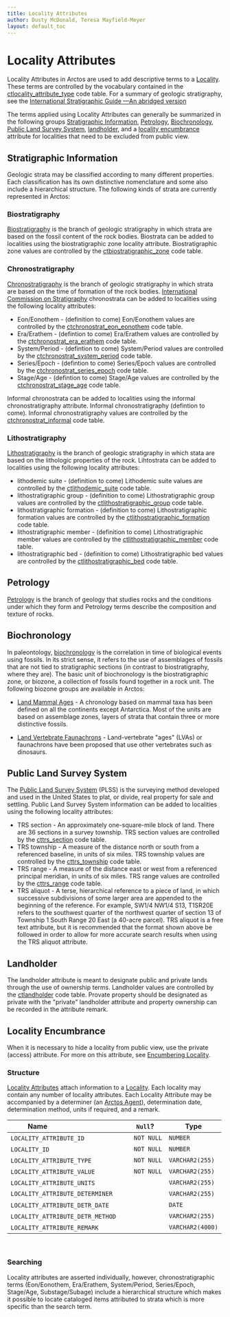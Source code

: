 ```yaml
---
title: Locality Attributes
author: Dusty McDonald, Teresa Mayfield-Meyer
layout: default_toc
---
```


# Locality Attributes

Locality Attributes in Arctos are used to add descriptive terms to a [Locality](http://handbook.arctosdb.org/documentation/locality.html). These terms are controlled by the vocabulary contained in the [ctlocality_attribute_type](https://arctos.database.museum/info/ctDocumentation.cfm?table=ctlocality_attribute_type) code table. For a summary of geologic stratigraphy, see the <a href="https://www.idigbio.org/wiki/images/7/7f/255-271_Murphy_.pdf">International Stratigraphic Guide —An abridged version</a>

The terms applied using Locality Attributes can generally be summarized in the following groups [Stratigraphic Information](#stratigraphi-information), [Petrology](#petrology), [Biochronology](#biochronology), [Public Land Survey System](#public-land-survey-system), [landholder](#site-land-status), and a [locality encumbrance](#locality-encumbrance) attribute for localities that need to be excluded from public view. 

## Stratigraphic Information

Geologic strata may be classified according to many different properties. Each classification has its own distinctive nomenclature and some also include a hierarchical structure. The following kinds of strata are currently represented in Arctos: 

### Biostratigraphy 
<a href="https://en.wikipedia.org/wiki/Biostratigraphy">Biostratigraphy</a> is the branch of geologic stratigraphy in which strata are based on the fossil content of the rock bodies.  Biostrata can be added to localities using the biostratigraphic zone locality attribute. Biostratigraphic zone values are controlled by the [ctbiostratigraphic_zone](https://arctos.database.museum/info/ctDocumentation.cfm?table=ctbiostratigraphic_zone) code table.

### Chronostratigraphy 
<a href="https://en.wikipedia.org/wiki/Chronostratigraphy">Chronostratigraphy</a> is the branch of geologic stratigraphy in which strata are based on the time of formation of the rock bodies. [International Commission on Stratigraphy](https://stratigraphy.org/timescale/) chronostrata can be added to localities using the following locality attributes: 

 - Eon/Eonothem - (definition to come) Eon/Eonothem values are controlled by the [ctchronostrat_eon_eonothem](https://arctos.database.museum/info/ctDocumentation.cfm?table=ctchronostrat_eon_eonothem) code table.
 - Era/Erathem - (defintion to come) Era/Erathem values are controlled by the [ctchronostrat_era_erathem](https://arctos.database.museum/info/ctDocumentation.cfm?table=ctchronostrat_era_erathem) code table.
 - System/Period - (defintion to come) System/Period values are controlled by the [ctchronostrat_system_period](https://arctos.database.museum/info/ctDocumentation.cfm?table=ctchronostrat_system_period) code table.
 - Series/Epoch - (defintion to come) Series/Epoch values are controlled by the [ctchronostrat_series_epoch](https://arctos.database.museum/info/ctDocumentation.cfm?table=ctchronostrat_series_epoch) code table.
 - Stage/Age - (defintion to come) Stage/Age values are controlled by the [ctchronostrat_stage_age](https://arctos.database.museum/info/ctDocumentation.cfm?table=ctchronostrat_stage_age) code table. 

Informal chronostrata can be added to localities using the informal chronostratigraphy attribute. Informal chronostratigraphy (defintion to come). Informal chronostratigraphy values are controlled by the [ctchronostrat_informal](https://arctos.database.museum/info/ctDocumentation.cfm?table=ctchronostrat_informal) code table. 

### Lithostratigraphy 
<a href="https://en.wikipedia.org/wiki/Lithostratigraphy">Lithostratigraphy</a> is the branch of geologic stratigraphy in which stata are based on the lithologic properties of the rock. Lihtostrata can be added to localities using the following locality attributes: 

 - lithodemic suite - (definition to come) Lithodemic suite values are controlled by the [ctlithodemic_suite](https://arctos.database.museum/info/ctDocumentation.cfm?table=ctlithodemic_suite) code table.
 - lithostratigraphic group - (definition to come) Lithostratigraphic group values are controlled by the [ctlithostratigraphic_group](https://arctos.database.museum/info/ctDocumentation.cfm?table=ctlithostratigraphic_group) code table.
 - lithostratigraphic formation - (definition to come) Lithostratigraphic formation values are controlled by the [ctlithostratigraphic_formation](https://arctos.database.museum/info/ctDocumentation.cfm?table=ctlithostratigraphic_formation) code table.
 - lithostratigraphic member - (definition to come) Lithostratigraphic member values are controlled by the [ctlithostratigraphic_member](https://arctos.database.museum/info/ctDocumentation.cfm?table=ctlithostratigraphic_member) code table.
 - lithostratigraphic bed - (definition to come) Lithostratigraphic bed values are controlled by the [ctlithostratigraphic_bed](https://arctos.database.museum/info/ctDocumentation.cfm?table=ctlithostratigraphic_bed) code table.  

## Petrology

<a href="https://en.wikipedia.org/wiki/Petrology">Petrology</a> is the branch of geology that studies rocks and the conditions under which they form and Petrology terms describe the composition and texture of rocks. 

## Biochronology

In paleontology, <a href="https://en.wikipedia.org/wiki/Biochronology">biochronology</a> is the correlation in time of biological events using fossils. In its strict sense, it refers to the use of assemblages of fossils that are not tied to stratigraphic sections (in contrast to biostratigraphy, where they are). The basic unit of biochronology is the biostratigraphic zone, or biozone, a collection of fossils found together in a rock unit. The following biozone groups are available in Arctos:

 - <a href="https://en.wikipedia.org/wiki/Biochronology#Land_mammal_ages">Land Mammal Ages</a> - A chronology based on mammal taxa has been defined on all the continents except Antarctica. Most of the units are based on assemblage zones, layers of strata that contain three or more distinctive fossils.
 
 - <a href="https://en.wikipedia.org/wiki/Biochronology#Land-vertebrate_ages">Land Vertebrate Faunachrons</a> - Land-vertebrate "ages" (LVAs) or faunachrons have been proposed that use other vertebrates such as dinosaurs. 

## Public Land Survey System

The <a href="https://en.wikipedia.org/wiki/Public_Land_Survey_System">Public Land Survey System</a> (PLSS) is the surveying method developed and used in the United States to plat, or divide, real property for sale and settling. Public Land Survey System information can be added to localities using the following locality attributes:

- TRS section - An approximately one-square-mile block of land. There are 36 sections in a survey township. TRS section values are controlled by the [cttrs_section](https://arctos.database.museum/info/ctDocumentation.cfm?table=cttrs_section) code table.  
- TRS township - A measure of the distance north or south from a referenced baseline, in units of six miles. TRS township values are controlled by the [cttrs_township](https://arctos.database.museum/info/ctDocumentation.cfm?table=cttrs_township) code table. 
- TRS range - A measure of the distance east or west from a referenced principal meridian, in units of six miles. TRS range values are controlled by the [cttrs_range](https://arctos.database.museum/info/ctDocumentation.cfm?table=cttrs_range) code table. 
- TRS aliquot - A terse, hierarchical reference to a piece of land, in which successive subdivisions of some larger area are appended to the beginning of the reference. For example, SW1/4 NW1/4 S13, T1SR20E refers to the southwest quarter of the northwest quarter of section 13 of Township 1 South Range 20 East (a 40-acre parcel). TRS aliquot is a free text attribute, but it is recommended that the format shown above be followed in order to allow for more accurate search results when using the TRS aliquot attribute.

## Landholder

The landholder attribute is meant to designate public and private lands through the use of ownership terms. Landholder values are controlled by the [ctlandholder](https://arctos.database.museum/info/ctDocumentation.cfm?table=ctlandholder) code table. Provate property should be designated as private with the "private" landholder attribute and property ownership can be recorded in the attribute remark.

## Locality Encumbrance

When it is necessary to hide a locality from public view, use the private (access) attribute. For more on this attribute, see [Encumbering Locality](http://handbook.arctosdb.org/how_to/How-to-Encumber-Locality.html#encumbering-locality).

### Structure

[Locality Attributes](https://arctos.database.museum/info/ctDocumentation.cfm?table=ctlocality_attribute_type) attach information to a [Locality](http://handbook.arctosdb.org/documentation/locality.html). Each locality may contain any number of locality attributes. Each Locality Attribute may be accompanied by a determiner (an [Arctos Agent](http://handbook.arctosdb.org/documentation/agent.html)), determination date, determination method, units if required, and a remark. 

|Name                                  |`Null`?    |Type|
|--------------------------------------|-----------|----|
|`LOCALITY_ATTRIBUTE_ID`               |`NOT NULL` |`NUMBER`|
|`LOCALITY_ID`                         |`NOT NULL` |`NUMBER`|
|`LOCALITY_ATTRIBUTE_TYPE`             |`NOT NULL` |`VARCHAR2(255)`|
|`LOCALITY_ATTRIBUTE_VALUE`            |`NOT NULL` |`VARCHAR2(255)`|
|`LOCALITY_ATTRIBUTE_UNITS`            |           |`VARCHAR2(255)`|
|`LOCALITY_ATTRIBUTE_DETERMINER`       |           |`VARCHAR2(255)`|
|`LOCALITY_ATTRIBUTE_DETR_DATE`        |           |`DATE`|
|`LOCALITY_ATTRIBUTE_DETR_METHOD`      |           |`VARCHAR2(255)`|
|`LOCALITY_ATTRIBUTE_REMARK`           |           |`VARCHAR2(4000)`|
 

### Searching

Locality attributes are asserted individually, however, chronostratigraphic terms (Eon/Eonothem, Era/Erathem, System/Period, Series/Epoch, Stage/Age, Substage/Subage) include a hierarchical structure which makes it possible to locate cataloged items attributed to strata which is more specific than the search term.
